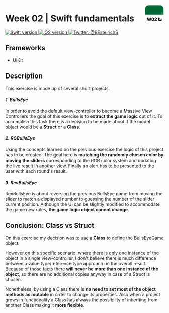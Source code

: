 <p align="left">
	<img src="./Assets/AppIcon.png" alt="App icon" width="60" maxHeight="60" align="right"/>
	<h1>Week 02 | Swift fundamentals</h1>
</p>


<p align="left">
  <a href="https://www.swift.org">
		<img src=https://img.shields.io/badge/Swift-5.0-green.svg?longCache=true&style=flat-square] alt="Swift version">
  </a>
  <a href="https://developer.apple.com/ios/">
		<img src="https://img.shields.io/badge/iOS-13.5+-blue.svg?longCache=true&style=flat-square]" alt="iOS version" />
  </a>
  <a href="https://twitter.com/BEstelrichS">
	<img src="https://img.shields.io/badge/Contact-@BEstelrichS-lightgrey.svg?style=flat" alt="Twitter: @BEstelrichS" />
  </a>
</p>

## Frameworks
* UIKit


## Description
This exercise is made up of several short projects.

#### *1. BullsEye*
In order to avoid the default view-controller to become a Massive View Controllers the goal of this exercise is to **extract the game logic** out of it. To accomplish this task there is a decision to be made about if the model object would be a **Struct** or a **Class**.

#### *2. RGBullsEye*
Using the concepts learned on the previous exercise the logic of this project has to be created. The goal here is **matching the randomly chosen color by moving the sliders** corresponding to the RGB color system and updating the live result in another view. Finally an alert has to be presented to the user with each round's result.


#### *3. RevBullsEye*
RevBullsEye is about reversing the previous BullsEye game from moving the slider to match a displayed number to guessing the number of the slider current position. Although the UI can be slightly modified to accommodate the game new rules, **the game logic object cannot change**.


## Conclusion: Class vs Struct
On this exercise my decision was to use a **Class** to define the BullsEyeGame object.

However on this specific scenario, where there is only one instance of the object in a single view-controller, I don't believe there is much difference between a value type/reference type approach on the overall result. Because of those facts there **will never be more than one instance of the object**, so there are no additional copies anyway in case of a Struct is chosen.

Nonetheless, by using a Class there is **no need to set most of the object methods as mutable** in order to change its properties. Also when a project grows in functionality a Class has always the possibility of inheriting from another Class making it **more flexible**.
